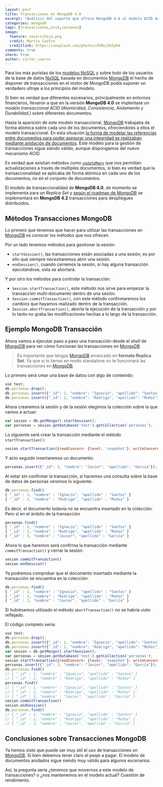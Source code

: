 ```yaml
---
layout: post
title: Transacciones en MongoDB 4.0
excerpt: "Análisis del soporte que ofrece MongoDB 4.0 al modelo ACID de transacciones sobre multi-documentos."
categories: mongodb
tags: [transacciones,acid,sesiones]
image:
  feature: covers/hoja.png
  credit: Martin Castro
  creditlink: https://unsplash.com/photos/dlMui5b3yR4
comments: true
share: true
author: victor_cuervo
---
```


Para los más puristas de los [modelos NoSQL][NoSQL] y sobre todo de los usuarios de la base de datos [NoSQL][NoSQL] basada en documentos [MongoDB][MongoDB] el hecho de disponer de transacciones en el motor de MongoDB podía suponer un verdadero ultraje a los principios del modelo.

Si bien es verdad que diferentes escenarios, principalmente en entornos financieros, llevaron a que en la versión **MongoDB 4.0** se implentase un *modelo transaccional ACID (Atomicidad, Consistencia, Aislamiento y Durabilidad.)* sobre diferentes documentos.

Hasta la aparición de este modelo transaccional, [MongoDB][MongoDB] trabajaba de forma atómica sobre cada uno de los documentos, ofreciendoles a ellos el modelo transaccional. En esta situación [la forma de modelar las referencias entre documentos para poder asegurar una integridad se realizaban mediante anidación de documentos][AnidacionMongoDB]. Este modelo para la gestión de transacciones sigue siendo válido, aunque dispongamos del nuevo mecanismo ACID.

Es verdad que existían métodos como [`updateMany`][UpdateMany] que nos permitian actualizaciones a través de múltiples documentos, si bien es verdad que la transaccionalidad se aplicaba de forma atómica en cada uno de los documentos, no en el conjunto de documentos.

El modelo de transaccionalidad de **MongoDB 4.0**, de momento se implementa para un *Replica Set* y [según el roadmap de MongoDB][RoadmapTransacciones] se implementará en **MongoDB 4.2** transacciones para despliegues distribuidos.

## Métodos Transacciones MongoDB

Lo primero que tenemos que hacer para utilizar las transacciones en [MongoDB][MongoDB] es conocer los métodos que nos ofrecen.

Por un lado tenemos métodos para gestionar la sesión:

* `startSession()`, las transacciones están asociadas a una sesión, es por ello que siempre necesitaremos abrir una sesión.
* `endSession()`, cuando cerremos la sesión, si hay alguna transacción ejecutándose, esta se abortará.

Y por otro los métodos para controlar la transacción:

* `Session.startTransaction()`, este método nos sirve para empezar la transacción multi-documento dentro de una sesión.
* `Session.commitTransaction()`, con este método confirmaremos los cambios que hayamos realizado dentro de la transacción.
* `Session.abortTransaction()`, aborta la ejecución de la transacción y por lo tanto no graba las modificaciones hechas a lo largo de la transacción.

## Ejemplo MongoDB Transacción
Ahora vamos a ejecutar paso a paso una transacción desde el *shell* de [MongoDB][MongoDB] para ver cómo funcionan las transacciones en [MongoDB][MongoDB]

> Es importante que tengas [MongoDB][MongoDB] arrancado en **formato Replica Set**. Ya que si lo tienes en modo standalone no te funcionará las transacciones en [MongoDB][MongoDB].

Lo primero será crear una base de datos con algo de contenido:

~~~javascript
use test;
db.personas.drop();
db.personas.insert({"_id": 1, "nombre": "Ignacio", "apellido": "Santos"});
db.personas.insert({"_id": 2, "nombre": "Rodrigo", "apellido": "Muñoz"});
~~~

Ahora crearemos la sesión y de la sesión elegimos la colección sobre la que vamos a actuar:

~~~javascript
var sesion = db.getMongo().startSession();
var personas = sesion.getDatabase('test').getCollection('personas');
~~~

Lo siguiente será crear la transacción mediante el método `startTransaction()`:

~~~javascript
sesion.startTransaction({readConcern: {level: 'snapshot'}, writeConcern: {w: 'majority'}});
~~~

Y acto seguido insertaremos un documento:

~~~javascript
personas.insert({"_id": 3, "nombre": "Javier", "apellido": "García"});
~~~

Al estar sin confirmar la transacción, si hacemos una consulta sobre la base de datos de personas veremos lo siguiente:

~~~javascript
db.personas.find()
{ "_id" : 1, "nombre" : "Ignacio", "apellido" : "Santos" }
{ "_id" : 2, "nombre" : "Rodrigo", "apellido" : "Muñoz" }
~~~

Es decir, el documento todavía no se encuentra insertado en la colección. Pero sí en el ámbito de la transacción

~~~javascript
personas.find()
{ "_id" : 1, "nombre" : "Ignacio", "apellido" : "Santos" }
{ "_id" : 2, "nombre" : "Rodrigo", "apellido" : "Muñoz" }
{ "_id" : 3, "nombre" : "Javier", "apellido" : "García" }
~~~

Ahora lo que haremos será confirma la transacción mediante `commitTransaction()` y cerrar la sesión:

~~~javascript
sesion.commitTransaction()
sesion.endSession()
~~~

Ya podremos comprobar que el documento insertado mediante la transacción se encuentra en la colección:

~~~javascript
db.personas.find()
{ "_id" : 1, "nombre" : "Ignacio", "apellido" : "Santos" }
{ "_id" : 2, "nombre" : "Rodrigo", "apellido" : "Muñoz" }
{ "_id" : 3, "nombre" : "Javier", "apellido" : "García" }
~~~

Si hubiésemos utilizado el método `abortTransaction()` no se habría visto reflejado.

El código completo sería:

~~~javascript
use test;
db.personas.drop();
db.personas.insert({"_id": 1, "nombre": "Ignacio", "apellido": "Santos"});
db.personas.insert({"_id": 2, "nombre": "Rodrigo", "apellido": "Muñoz"});
var sesion = db.getMongo().startSession();
var personas = sesion.getDatabase('test').getCollection('personas');
sesion.startTransaction({readConcern: {level: 'snapshot'}, writeConcern: {w: 'majority'}});
personas.insert({"_id": 3, "nombre": "Javier", "apellido": "García"});
db.personas.find()
// { "_id" : 1, "nombre" : "Ignacio", "apellido" : "Santos" }
// { "_id" : 2, "nombre" : "Rodrigo", "apellido" : "Muñoz" }
personas.find()
// { "_id" : 1, "nombre" : "Ignacio", "apellido" : "Santos" }
// { "_id" : 2, "nombre" : "Rodrigo", "apellido" : "Muñoz" }
// { "_id" : 3, "nombre" : "Javier", "apellido" : "García" }
sesion.commitTransaction()
sesion.endSession()
db.personas.find()
// { "_id" : 1, "nombre" : "Ignacio", "apellido" : "Santos" }
// { "_id" : 2, "nombre" : "Rodrigo", "apellido" : "Muñoz" }
// { "_id" : 3, "nombre" : "Javier", "apellido" : "García" }
~~~

## Conclusiones sobre Transacciones MongoDB

Ya hemos visto que puede ser muy útil el uso de transacciones en [MongoDB][MongoDB]. Si bien debemos tener claro el peaje a pagar. El modelo de documentos anidados sigue siendo muy válido para algunos escenarios.

Así, la pregunta sería ¿tenemos que movernos a este modelo de transacciones? o ¿nos mantenemos en el modelo actual? Cuestión de rendimiento.


[NoSQL]: {{site.url}}/nosql/bd-nosql/
[MongoDB]:  {{site.url}}/mongodb/
[AnidacionMongoDB]: http://www.manualweb.net/mongodb/modelado-one-to-one-mongodb/
[UpdateMany]: https://docs.mongodb.com/manual/reference/method/db.collection.updateMany/
[RoadmapTransacciones]: https://www.mongodb.com/blog/post/multi-document-transactions
